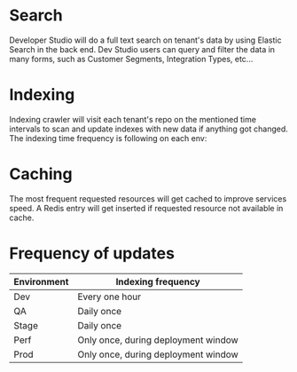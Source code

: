 # Search
Developer Studio will do a full text search on tenant's data by using Elastic Search in the back end. Dev Studio users can query and filter the data in many forms, such as Customer Segments, Integration Types, etc...


# Indexing
Indexing crawler will visit each tenant's repo on the mentioned time intervals to scan and update indexes with new data if anything got changed.
The indexing time frequency is following on each env:


# Caching
The most frequent requested resources will get cached to improve services speed. A Redis entry will get inserted if requested resource not available in cache. 


# Frequency of updates
| Environment|Indexing frequency|
|-----------|-----------|
|Dev|Every one hour|
|QA|Daily once|
|Stage|Daily once|
|Perf|Only once, during deployment window|
|Prod|Only once, during deployment window|
